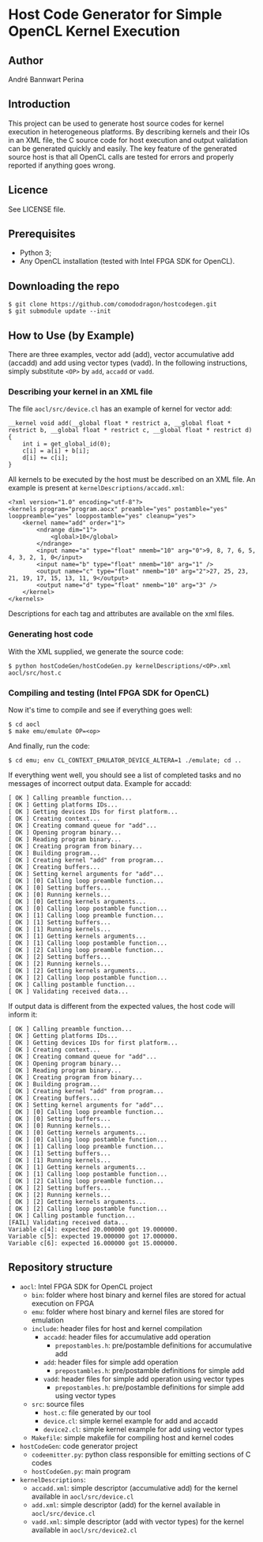 # Host Code Generator for Simple OpenCL Kernel Execution

## Author

André Bannwart Perina

## Introduction

This project can be used to generate host source codes for kernel execution in heterogeneous platforms. By describing kernels and their IOs in an XML file, the C source code for host execution and output validation can be generated quickly and easily. The key feature of the generated source host is that all OpenCL calls are tested for errors and properly reported if anything goes wrong.

## Licence

See LICENSE file.

## Prerequisites

* Python 3;
* Any OpenCL installation (tested with Intel FPGA SDK for OpenCL).

## Downloading the repo

```
$ git clone https://github.com/comododragon/hostcodegen.git
$ git submodule update --init
```

## How to Use (by Example)

There are three examples, vector add (add), vector accumulative add (accadd) and add using vector types (vadd). In the following instructions, simply substitute ```<OP>``` by ```add```, ```accadd``` or ```vadd```.

### Describing your kernel in an XML file

The file ```aocl/src/device.cl``` has an example of kernel for vector add:

```
__kernel void add(__global float * restrict a, __global float * restrict b, __global float * restrict c, __global float * restrict d) {
	int i = get_global_id(0);
	c[i] = a[i] + b[i];
	d[i] += c[i];
}
```

All kernels to be executed by the host must be described on an XML file. An example is present at ```kernelDescriptions/accadd.xml```:

```
<?xml version="1.0" encoding="utf-8"?>
<kernels program="program.aocx" preamble="yes" postamble="yes" looppreamble="yes" looppostamble="yes" cleanup="yes">
	<kernel name="add" order="1">
		<ndrange dim="1">
			<global>10</global>
		</ndrange>
		<input name="a" type="float" nmemb="10" arg="0">9, 8, 7, 6, 5, 4, 3, 2, 1, 0</input>
		<input name="b" type="float" nmemb="10" arg="1" />
		<output name="c" type="float" nmemb="10" arg="2">27, 25, 23, 21, 19, 17, 15, 13, 11, 9</output>
		<output name="d" type="float" nmemb="10" arg="3" />
	</kernel>
</kernels>
```

Descriptions for each tag and attributes are available on the xml files.

### Generating host code

With the XML supplied, we generate the source code:

```
$ python hostCodeGen/hostCodeGen.py kernelDescriptions/<OP>.xml aocl/src/host.c
```

### Compiling and testing (Intel FPGA SDK for OpenCL)

Now it's time to compile and see if everything goes well:

```
$ cd aocl
$ make emu/emulate OP=<op>
```

And finally, run the code:

```
$ cd emu; env CL_CONTEXT_EMULATOR_DEVICE_ALTERA=1 ./emulate; cd ..
```

If everything went well, you should see a list of completed tasks and no messages of incorrect output data. Example for accadd:

```
[ OK ] Calling preamble function...
[ OK ] Getting platforms IDs...
[ OK ] Getting devices IDs for first platform...
[ OK ] Creating context...
[ OK ] Creating command queue for "add"...
[ OK ] Opening program binary...
[ OK ] Reading program binary...
[ OK ] Creating program from binary...
[ OK ] Building program...
[ OK ] Creating kernel "add" from program...
[ OK ] Creating buffers...
[ OK ] Setting kernel arguments for "add"...
[ OK ] [0] Calling loop preamble function...
[ OK ] [0] Setting buffers...
[ OK ] [0] Running kernels...
[ OK ] [0] Getting kernels arguments...
[ OK ] [0] Calling loop postamble function...
[ OK ] [1] Calling loop preamble function...
[ OK ] [1] Setting buffers...
[ OK ] [1] Running kernels...
[ OK ] [1] Getting kernels arguments...
[ OK ] [1] Calling loop postamble function...
[ OK ] [2] Calling loop preamble function...
[ OK ] [2] Setting buffers...
[ OK ] [2] Running kernels...
[ OK ] [2] Getting kernels arguments...
[ OK ] [2] Calling loop postamble function...
[ OK ] Calling postamble function...
[ OK ] Validating received data...
```

If output data is different from the expected values, the host code will inform it:

```
[ OK ] Calling preamble function...
[ OK ] Getting platforms IDs...
[ OK ] Getting devices IDs for first platform...
[ OK ] Creating context...
[ OK ] Creating command queue for "add"...
[ OK ] Opening program binary...
[ OK ] Reading program binary...
[ OK ] Creating program from binary...
[ OK ] Building program...
[ OK ] Creating kernel "add" from program...
[ OK ] Creating buffers...
[ OK ] Setting kernel arguments for "add"...
[ OK ] [0] Calling loop preamble function...
[ OK ] [0] Setting buffers...
[ OK ] [0] Running kernels...
[ OK ] [0] Getting kernels arguments...
[ OK ] [0] Calling loop postamble function...
[ OK ] [1] Calling loop preamble function...
[ OK ] [1] Setting buffers...
[ OK ] [1] Running kernels...
[ OK ] [1] Getting kernels arguments...
[ OK ] [1] Calling loop postamble function...
[ OK ] [2] Calling loop preamble function...
[ OK ] [2] Setting buffers...
[ OK ] [2] Running kernels...
[ OK ] [2] Getting kernels arguments...
[ OK ] [2] Calling loop postamble function...
[ OK ] Calling postamble function...
[FAIL] Validating received data...
Variable c[4]: expected 20.000000 got 19.000000.
Variable c[5]: expected 19.000000 got 17.000000.
Variable c[6]: expected 16.000000 got 15.000000.
```

## Repository structure

* ```aocl```: Intel FPGA SDK for OpenCL project
	* ```bin```: folder where host binary and kernel files are stored for actual execution on FPGA
	* ```emu```: folder where host binary and kernel files are stored for emulation
	* ```include```: header files for host and kernel compilation
		* ```accadd```: header files for accumulative add operation
			* ```prepostambles.h```: pre/postamble definitions for accumulative add
		* ```add```: header files for simple add operation
			* ```prepostambles.h```: pre/postamble definitions for simple add
		* ```vadd```: header files for simple add operation using vector types
			* ```prepostambles.h```: pre/postamble definitions for simple add using vector types
	* ```src```: source files
		* ```host.c```: file generated by our tool
		* ```device.cl```: simple kernel example for add and accadd
		* ```device2.cl```: simple kernel example for add using vector types
	* ```Makefile```: simple makefile for compiling host and kernel codes
* ```hostCodeGen```: code generator project
	* ```codeemitter.py```: python class responsible for emitting sections of C codes
	* ```hostCodeGen.py```: main program
* ```kernelDescriptions```:
	* ```accadd.xml```: simple descriptor (accumulative add) for the kernel available in ```aocl/src/device.cl```
	* ```add.xml```: simple descriptor (add) for the kernel available in ```aocl/src/device.cl```
	* ```vadd.xml```: simple descriptor (add with vector types) for the kernel available in ```aocl/src/device2.cl```

